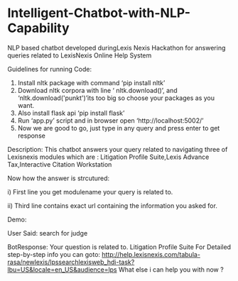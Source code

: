 # Intelligent-Chatbot-with-NLP-Capability

NLP based chatbot developed duringLexis Nexis Hackathon for answering queries related to LexisNexis Online Help System

Guidelines for running Code:

1.  Install  nltk package with command ‘pip install nltk’
2. Download nltk corpora with line ‘ nltk.download()’, and ‘nltk.download('punkt')’its too  big so choose your packages as you want.
3. Also install flask api ‘pip install flask’
4.  Run ‘app.py’ script and in browser open ‘http://localhost:5002/’
5. Now we are good to go, just type in any query and press enter to get response

Description:
This chatbot answers your query related to navigating three of Lexisnexis modules which are :
Litigation Profile Suite,Lexis Advance Tax,Interactive Citation Workstation

Now how the answer is strcutured:

i) First line you get modulename your query is related to.

ii) Third line contains exact url containing the information you asked for.

Demo:

User Said: search for judge

BotResponse: Your question is related to. Litigation Profile Suite
For Detailed step-by-step info you can goto:
http://help.lexisnexis.com/tabula-rasa/newlexis/lpssearchlexisweb_hdi-task?lbu=US&locale=en_US&audience=lps
What else i can help you with now ?
